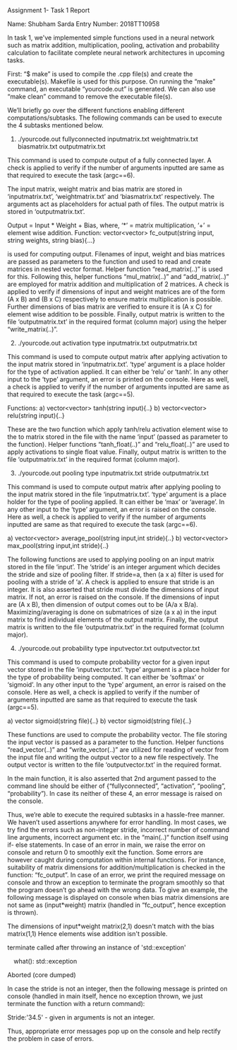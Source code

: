 ﻿Assignment 1- Task 1 Report 

Name: Shubham Sarda       Entry Number: 2018TT10958 

In task 1, we've implemented simple functions used in a neural network such as matrix addition, multiplication, pooling, activation and probability calculation to facilitate complete neural network architectures in upcoming tasks. 

First: “$ make” is used to compile the .cpp file(s) and create the executable(s). Makefile is used for this purpose. On running the “make” command, an executable “yourcode.out” is generated. We can also use “make clean” command to remove the executable file(s). 

We’ll briefly go over the different functions enabling different computations/subtasks. The following commands can be used to execute the 4 subtasks mentioned below.  

1) ./yourcode.out fullyconnected inputmatrix.txt weightmatrix.txt biasmatrix.txt outputmatrix.txt 

This command is used to compute output of a fully connected layer. A check is applied to verify if the number of arguments inputted are same as that required to execute the task (argc==6).  

The input matrix, weight matrix and bias matrix are stored in ‘inputmatrix.txt’, ‘weightmatrix.txt’ and ‘biasmatrix.txt’ respectively. The arguments act as placeholders for actual path of files. The output matrix is stored in ‘outputmatrix.txt’. 

Output = Input \* Weight + Bias,     where,  ‘\*’ = matrix multiplication, ‘+’ = element wise addition. Function: vector<vector<float>> fc\_output(string input, string weights, string bias){…}  

is used for computing output. Filenames of input, weight and bias matrices are passed as parameters to the function and used to read and create matrices in nested vector format. Helper function “read\_matrix(..)” is used for this. Following this, helper functions “mul\_matrix(..)” and “add\_matrix(..)” are employed for matrix addition and multiplication of 2 matrices. A check is applied to verify if dimensions of input and weight matrices are of the form (A x B) and (B x C) respectively to ensure matrix multiplication is possible. Further dimensions of bias matrix are verified to ensure it is (A x C) for element wise addition to be possible. Finally, output matrix is written to the file ‘outputmatrix.txt’ in the required format (column major) using the helper “write\_matrix(..)”. 

2) ./yourcode.out activation type inputmatrix.txt outputmatrix.txt 

This command is used to compute output matrix after applying activation to the input matrix stored in ‘inputmatrix.txt’. ‘type’ argument is a place holder for the type of activation applied. It can either be ‘relu’ or ‘tanh’. In any other input to the ‘type’ argument, an error is printed on the console. Here as well, a check is applied to verify if the number of arguments inputted are same as that required to execute the task (argc==5).  

Functions: a) vector<vector<float>> tanh(string input){..} b) vector<vector<float>> relu(string input){..} 

These are the two function which apply tanh/relu activation element wise to the to matrix stored in the file with the name ‘input’ (passed as parameter to the function). Helper functions “tanh\_float(..)” and “relu\_float(..)” are used to apply activations to single float value. Finally, output matrix is written to the file ‘outputmatrix.txt’ in the required format (column major). 

3) ./yourcode.out pooling type inputmatrix.txt stride outputmatrix.txt 

This command is used to compute output matrix after applying pooling to the input matrix stored in the file ‘inputmatrix.txt’. ‘type’ argument is a place holder for the type of pooling applied. It can either be ‘max’ or ‘average’. In any other input to the ‘type’ argument, an error is raised on the console. Here as well, a check is applied to verify if the number of arguments inputted are same as that required to execute the task (argc==6).  

a) vector<vector<float>> average\_pool(string input,int stride){..} b) vector<vector<float>> max\_pool(string input,int stride){..} 

The following functions are used to applying pooling on an input matrix stored in the file ‘input’. The ‘stride’ is an integer argument which decides the stride and size of pooling filter. If stride=a, then (a x a) filter is used for pooling with a stride of ‘a’. A check is applied to ensure that stride is an integer. It is also asserted that stride must divide the dimensions of input matrix. If not, an error is raised on the console. If the dimensions of input are (A x B), then dimension of output comes out to be (A/a x B/a). Maximizing/averaging is done on submatrices of size (a x a) in the input matrix to find individual elements of the output matrix. Finally, the output matrix is written to the file ‘outputmatrix.txt’ in the required format (column major). 

4) ./yourcode.out probability type inputvector.txt outputvector.txt 

This command is used to compute probability vector for a given input vector stored in the file ‘inputvector.txt’. ‘type’ argument is a place holder for the type of probability being computed. It can either be ‘softmax’ or ‘sigmoid’. In any other input to the ‘type’ argument, an error is raised on the console. Here as well, a check is applied to verify if the number of arguments inputted are same as that required to execute the task (argc==5).  

a) vector<float> sigmoid(string file){..}     b) vector<float> sigmoid(string file){..} 

These functions are used to compute the probability vector. The file storing the input vector is passed as a parameter to the function. Helper functions “read\_vector(..)” and “write\_vector(..)” are utilized for reading of vector from the input file and writing the output vector to a new file respectively. The output vector is written to the file ‘outputvector.txt’ in the required format. 

In the main function, it is also asserted that 2nd argument passed to the command line should be either of {“fullyconnected”, “activation”, “pooling”, “probability”). In case its neither of these 4, an error message is raised on the console. 

Thus, we’re able to execute the required subtasks in a hassle-free manner. We haven’t used assertions anywhere for error handling.  In most cases, we try find the errors such as non-integer stride, incorrect number of command line arguments, incorrect argument etc. in the “main(..)“ function itself using if- else statements. In case of an error in main, we raise the error on console and return 0 to smoothly exit the function. Some errors are however caught during computation within internal functions. For instance, suitability of matrix dimensions for addition/multiplication is checked in the function: “fc\_output”. In case of an error, we print the required message on console and throw an exception to terminate the program smoothly so that the program doesn’t go ahead with the wrong data. To give an example, the following message is displayed on console when bias matrix dimensions are not same as (input\*weight) matrix (handled in “fc\_output”, hence exception is thrown). 

The dimensions of input\*weight matrix(2,1) doesn't match with the bias matrix(1,1) Hence elements wise addition isn't possible. 

terminate called after throwing an instance of 'std::exception' 

`  `what():  std::exception 

Aborted (core dumped) 

In case the stride is not an integer, then the following message is printed on console (handled in main itself, hence no exception thrown, we just terminate the function with a return command): 

Stride:'34.5' - given in arguments is not an integer. 

Thus, appropriate error messages pop up on the console and help rectify the problem in case of errors. 
